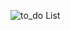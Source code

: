 ![to_do List](https://github.com/Arijeet0523/Codsoft/assets/113160103/2caeb674-ad57-4ca9-a717-441675a9703b)
